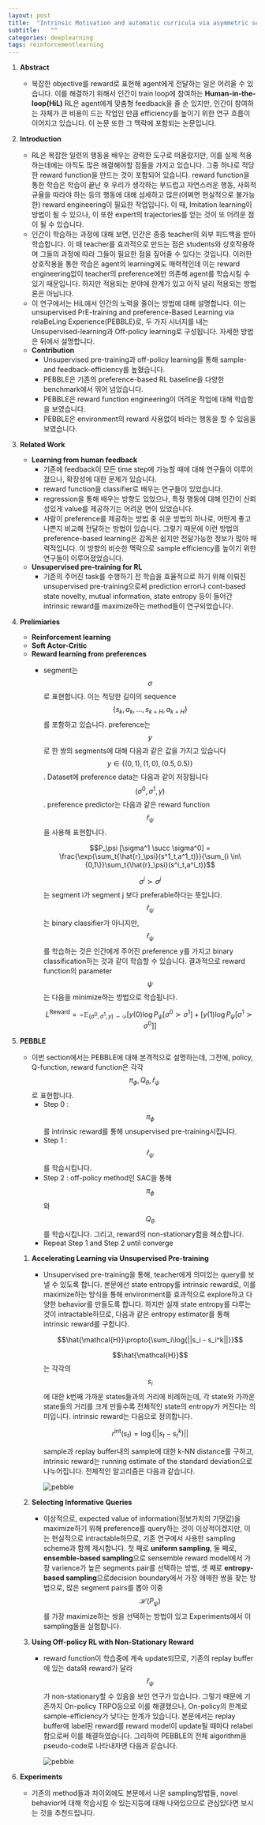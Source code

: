 ```yaml
---
layout: post
title:  "Intrinsic Motivation and automatic curricula via asymmetric self-play 논문 리뷰 및 설명"
subtitle:   ""
categories: deeplearning
tags: reinforcementlearning
---
```

1. **Abstract**
    - 복잡한 objective를 reward로 표현해 agent에게 전달하는 일은 어려울 수 있습니다. 이를 해결하기 위해서 인간이 train loop에 참여하는 **Human-in-the-loop(HiL)** RL은 agent에게 맞춤형 feedback을 줄 순 있지만, 인간이 참여하는 자체가 큰 비용이 드는 작업인 만큼 efficiency를 높이기 위한 연구 흐름이 이어지고 있습니다. 이 논문 또한 그 맥락에 포함되는 논문입니다.
2. **Introduction**
    - RL은 복잡한 일련의 행동을 배우는 강력한 도구로 떠올랐지만, 이를 실제 적용하는데에는 아직도 많은 해결해야할 점들을 가지고 있습니다. 그중 하나로 적당한 reward function을 만드는 것이 포함되어 있습니다. reward function을 통한 학습은 학습이 끝난 후 우리가 생각하는 부드럽고 자연스러운 행동, 사회적 규율을 따라야 하는 등의 행동에 대해 섬세하고 많은(어쩌면  현실적으로 불가능한) reward engineering이 필요한 작업입니다. 이 때, Imitation learning이 방법이 될 수 있으나, 이 또한 expert의 trajectories를 얻는 것이 또 어려운 점이 될 수 있습니다.
    - 인간이 학습하는 과정에 대해 보면, 인간은 종종 teacher의 외부 피드백을 받아 학습합니다. 이 때 teacher를 효과적으로 만드는 점은 students와 상호작용하며 그들의 과정에 따라 그들이 필요한 점을 짚어줄 수 있다는 것입니다. 이러한 상호작용을 통한 학습은 agent의 learning에도 매력적인데 이는 reward engineering없이 teacher의 preference에만 의존해 agent를 학습시킬 수 있기 때문입니다. 하지만 적용되는 분야에 한계가 있고 아직 널리 적용되는 방법론은 아닙니다.
    - 이 연구에서는 HiL에서 인간의 노력을 줄이는 방법에 대해 설명합니다. 이는 unsupervised PrE-training and preference-Based Learning via relaBeLing Experience(PEBBLE)로, 두 가지 시너지를 내는 Unsupervised-learning과 Off-policy learning로 구성됩니다. 자세한 방법은 뒤에서 설명합니다.
    - **Contribution**
        - Unsupervised pre-training과 off-policy learning을 통해 sample- and feedback-efficiency를 높혔습니다.
        - PEBBLE은 기존의 preference-based RL baseline을 다양한 benchmark에서 뛰어 넘었습니다.
        - PEBBLE은 reward function engineering이 어려운 작업에 대해 학습함을 보였습니다.
        - PEBBLE은 environment의 reward 사용없이 바라는 행동을 할 수 있음을 보였습니다.
3. **Related Work**
    - **Learning from human feedback**
        - 기존에 feedback이 모든 time step에 가능할 때에 대해 연구들이 이루어졌으나, 확장성에 대한 문제가 있습니다.
        - reward function을 classifier로 배우는 연구들이 있었습니다.
        - regression을 통해 배우는 방향도 있었으나, 특정 행동에 대해 인간이 신뢰성있게 value를 제공하기는 어려운 면이 있었습니다.
        - 사람이 preference를 제공하는 방법 중 쉬운 방법의 하나로, 어떤게 좋고 나쁜지 비교해 전달하는 방법이 있습니다. 그렇기 때문에 이런 방법의 preference-based learning은 감독은 쉽지만 전달가능한 정보가 많아 매력적입니다. 이 방향의 비슷한 맥락으로 sample efficiency를 높이기 위한 연구들이 이루어졌었습니다.
    - **Unsupervised pre-training for RL**
        - 기존의 주어진 task를 수행하기 전 학습을 효율적으로 하기 위해 이뤄진 unsupervised pre-training으로써 prediction error나 cont-based state novelty, mutual information, state entropy 등이 들어간 intrinsic reward를 maximize하는 method들이 연구되었습니다.
4. **Prelimiaries**
    - **Reinforcement learning**
    - **Soft Actor-Critic**
    - **Reward learning from preferences**
        - segment는 $$\sigma$$로 표현합니다. 이는 적당한 길이의 sequence $$\{s_k,a_k,..., s_{k+H},a_{k+H}\}$$를 포함하고 있습니다. preference는 $$y$$로 한 쌍의 segments에 대해 다음과 같은 값을 가지고 있습니다 $$y \in \{ (0,1), (1,0), (0.5,0.5)\}$$. Dataset에 preference data는 다음과 같이 저장됩니다$$(\sigma^0, \sigma^1, y)$$. preference predictor는 다음과 같은 reward function $$\hat{r}_{\psi}$$을 사용해 표현합니다.

            $$P_\psi [\sigma^1 \succ \sigma^0] = \frac{\exp{\sum_t{\hat{r}_\psi}(s^1_t,a^1_t)}}{\sum_{i \in\{0,1\}}\sum_t{\hat{r}_\psi}(s^i_t,a^i_t)}$$

            $$\sigma^i \succ \sigma^j$$는 segment i가 segment j 보다 preferable하다는 뜻입니다. $$\hat{r}_{\psi}$$는 binary classifier가 아니지만, $$\hat{r}_{\psi}$$를 학습하는 것은 인간에게 주어진 preference y를 가지고 binary classification하는 것과 같이 학습할 수 있습니다. 결과적으로 reward function의 parameter $$\psi$$는 다음을 minimize하는 방법으로 학습됩니다. 

            $$L^{\mathrm{Reward}} = - \mathbb{E}_{(\sigma^0, \sigma^1, y) \sim \mathcal{D}}[y(0)\log{P_\psi[\sigma^0 \succ \sigma^1]} + [y(1)\log{P_\psi[\sigma^1 \succ \sigma^0]}]$$

5. **PEBBLE**
    - 이번 section에서는 PEBBLE에 대해 본격적으로 설명하는데, 그전에, policy, Q-function, reward function은 각각 $$\pi_\phi, Q_\theta, \hat{r}_{\psi}$$로 표현합니다.
        - Step 0 : $$\pi_{\phi}$$를 intrinsic reward를 통해 unsupervised pre-training시킵니다.
        - Step 1 : $$\hat{r}_\psi$$ 를 학습시킵니다.
        - Step 2 : off-policy method인 SAC을 통해 $$\pi_\phi$$와 $$Q_\theta$$를 학습시킵니다. 그리고, reward의 non-stationary함을 해소합니다.
        - Repeat Step 1 and Step 2 until converge
    1. **Accelerating Learning via Unsupervised Pre-training**
        - Unsupervised pre-training을 통해, teacher에게 의미있는 query를 보낼 수 있도록 합니다. 본문에선 state entropy를 intrinsic reward로, 이를 maximize하는 방식을 통해 environment를 효과적으로 explore하고 다양한 behavior를 만들도록 합니다. 하지만 실제 state entropy를 다루는 것이 intractable하므로, 다음과 같은 entropy estimator를 통해 intrinsic reward를 구합니다.

            $$\hat{\mathcal{H}}\propto{\sum_i\log{||s_i - s_i^k||}}$$

            $$\hat{\mathcal{H}}$$는  각각의 $$s_i$$에 대한 k번째 가까운 states들과의 거리에 비례하는데, 각 state와 가까운 state들의 거리를 크게 만들수록 전체적인 state의 entropy가 커진다는 의미입니다. intrinsic reward는 다음으로 정의합니다. 

            $$r^{\mathrm{int}}(s_t) = \log{(||s_t - s^k_t)||}$$

            sample과 replay buffer내의 sample에 대한 k-NN distance를 구하고, intrinsic reward는 running estimate of the standard deviation으로 나누어집니다. 전체적인 알고리즘은 다음과 같습니다.

            ![pebble](/assets/img/pebble_0.PNG)

    2. **Selecting Informative Queries**
        - 이상적으로, expected value of information(정보가치의 기댓값)을 maximize하기 위해 preference를 query하는 것이 이상적이겠지만, 이는 현실적으로 intractable하므로, 기존 연구에서 사용한 sampling scheme과 함께 제시합니다. 첫 째로 **uniform sampling**, 둘 째로, **ensemble-based sampling**으로 sensemble reward model에서 가장 varience가 높은 segments pair를 선택하는 방법, 셋 째로 **entropy-based sampling**으로decision boundary에서 가장 애매한 쌍을 찾는 방법으로, 많은 segment pairs를 뽑아 이중 $$\mathcal{H}(P_{\psi})$$를 가장 maximize하는 쌍을 선택하는 방법이 있고 Experiments에서 이 sampling들을 실험합니다.
    3. **Using Off-policy RL with Non-Stationary Reward**
        - reward function이 학습중에 계속 update되므로, 기존의 replay buffer에 있는 data와 reward가 달라 $$\hat{r}_\psi$$가 non-stationary할 수 있음을 보인 연구가 있습니다. 그렇기 때문에 기존까지 On-policy TRPO등으로 이를 해결했으나, On-policy의 한계로 sample-efficiency가 낮다는 한계가 있습니다. 본문에서는 replay buffer에 label된 reward를 reward model이 update될 때마다 relabel함으로써 이를 해결하였습니다. 그리하여 PEBBLE의 전체 algorithm을 pseudo-code로 나타내자면 다음과 같습니다.

            ![pebble](/assets/img/pebble_1.PNG)

6. **Experiments**
    - 기존의 method들과 차이외에도 본문에서 나온 sampling방법들, novel behavior에 대해 학습시킬 수 있는지등에 대해 나와있으므로 관심있다면 보시는 것을 추천드립니다.